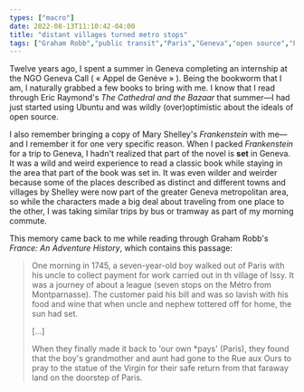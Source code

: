 ```yaml
---
types: ["macro"]
date: 2022-08-13T11:10:42-04:00
title: "distant villages turned metro stops"
tags: ["Graham Robb","public transit","Paris","Geneva","open source","Frankenstein","Ubuntu","Linux"]
---
```

Twelve years ago, I spent a summer in Geneva completing an internship at the NGO Geneva Call ( « Appel de Genève » ). Being the bookworm that I am, I naturally grabbed a few books to bring with me. I know that I read through Eric Raymond's *The Cathedral and the Bazaar* that summer—I had just started using Ubuntu and was wildly (over)optimistic about the ideals of open source. 

I also remember bringing a copy of Mary Shelley's *Frankenstein* with me—and I remember it for one very specific reason. When I packed *Frankenstein* for a trip to Geneva, I hadn't realized that part of the novel is **set** in Geneva. It was a wild and weird experience to read a classic book while staying in the area that part of the book was set in. It was even wilder and weirder because some of the places described as distinct and different towns and villages by Shelley were now part of the greater Geneva metropolitan area, so while the characters made a big deal about traveling from one place to the other, I was taking similar trips by bus or tramway as part of my morning commute.

This memory came back to me while reading through Graham Robb's *France: An Adventure History*, which contains this passage: 

> One morning in 1745, a seven-year-old boy walked out of Paris with his uncle to collect payment for work carried out in th village of Issy. It was a journey of about a league (seven stops on the Métro from Montparnasse). The customer paid his bill and was so lavish with his food and wine that when uncle and nephew tottered off for home, the sun had set.
>
> [...]
> 
> When they finally made it back to 'our own *pays' (Paris), they found that the boy's grandmother and aunt had gone to the Rue aux Ours to pray to the statue of the Virgin for their safe return from that faraway land on the doorstep of Paris.
